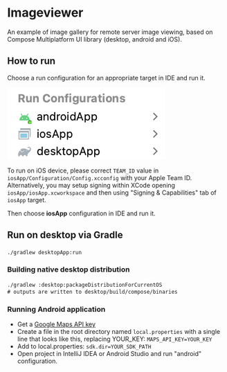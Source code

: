 # Imageviewer

An example of image gallery for remote server image viewing,
based on Compose Multiplatform UI library (desktop, android and iOS).

## How to run

Choose a run configuration for an appropriate target in IDE and run it.

![run-configurations.png](screenshots/run-configurations.png)

To run on iOS device, please correct `TEAM_ID` value in `iosApp/Configuration/Config.xcconfig` with your Apple Team ID.
Alternatively, you may setup signing within XCode opening `iosApp/iosApp.xcworkspace` and then
using "Signing & Capabilities" tab of `iosApp` target.

Then choose **iosApp** configuration in IDE and run it.

## Run on desktop via Gradle

`./gradlew desktopApp:run`

### Building native desktop distribution

```
./gradlew :desktop:packageDistributionForCurrentOS
# outputs are written to desktop/build/compose/binaries
```

### Running Android application

- Get a [Google Maps API key](https://developers.google.com/maps/documentation/android-sdk/get-api-key)
- Create a file in the root directory named `local.properties` with a single line that looks like
  this, replacing YOUR_KEY: `MAPS_API_KEY=YOUR_KEY`
- Add to local.properties: `sdk.dir=YOUR_SDK_PATH`
- Open project in IntelliJ IDEA or Android Studio and run "android" configuration.
